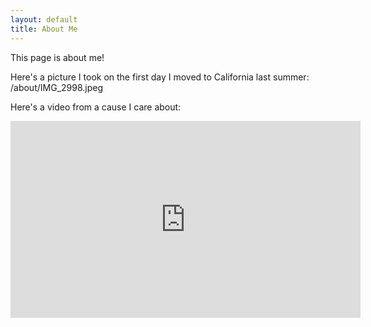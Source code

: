 ```yaml
---
layout: default
title: About Me
---
```


This page is about me!

Here's a picture I took on the first day I moved to California last summer:
/about/IMG_2998.jpeg

Here's a video from a cause I care about:
<iframe width="560" height="315" src="https://www.youtube.com/embed/_Q8D7wUuhpU" frameborder="0" allow="accelerometer; autoplay; encrypted-media; gyroscope; picture-in-picture" allowfullscreen></iframe>
